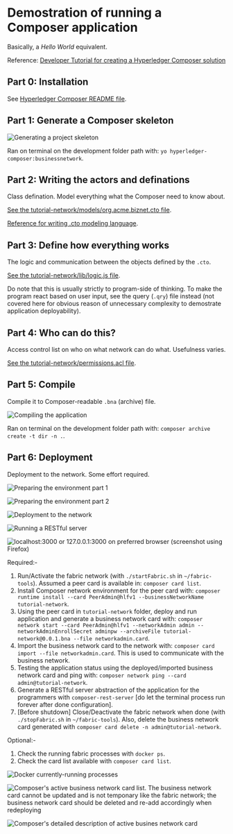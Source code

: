 <!--internal link-->
[HC]: /etc/notes/HyperledgerComposer/README.md "Hyperledger Composer README file"

<!--img-->
[img1]: ./img/1.png "Generating a project skeleton"
[img2]: ./img/2.png "Compiling the application"
[img3]: ./img/3.png "Preparing the environment part 1"
[img4]: ./img/4.png "Preparing the environment part 2"
[img5]: ./img/5.png "Deployment to the network"
[img6]: ./img/6.png "Running a RESTful server"
[img7]: ./img/7.png "Docker currently-running processes"
[img8]: ./img/8.png "Composer's active business network card list. The business network card cannot be updated and is not temponary like the fabric network; the business network card should be deleted and re-add accordingly when redeploying"
[img9]: ./img/9.png "Composer's detailed description of active busines network card"
[rest_server]: ./img/rest_server.png "localhost:3000 or 127.0.0.1:3000 on preferred browser (screenshot using Firefox)"

# Demostration of running a Composer application

Basically, a _Hello World_ equivalent.

Reference: [Developer Tutorial for creating a Hyperledger Composer solution](https://hyperledger.github.io/composer/tutorials/developer-tutorial.html "Developer Tutorial for creating a Hyperledger Composer solution")

## Part 0: Installation

See [Hyperledger Composer README file][HC].

## Part 1: Generate a Composer skeleton

![][img1]

Ran on terminal on the development folder path with: `yo hyperledger-composer:businessnetwork`.

## Part 2: Writing the actors and definations

Class defination. Model everything what the Composer need to know about.

[See the tutorial-network/models/org.acme.biznet.cto file](./tutorial-network/models/org.acme.biznet.cto).

[Reference for writing .cto modeling language](https://hyperledger.github.io/composer/reference/cto_language.html).

## Part 3: Define how everything works

The logic and communication between the objects defined by the `.cto`.

[See the tutorial-network/lib/logic.js file](./tutorial-network/lib/logic.js).

Do note that this is usually strictly to program-side of thinking. To make the program react based on user input, see the query (`.qry`) file instead (not covered here for obvious reason of unnecessary complexity to demostrate application deployability).

## Part 4: Who can do this?

Access control list on who on what network can do what. Usefulness varies.

[See the tutorial-network/permissions.acl file](./tutorial-network/permissions.acl).

## Part 5: Compile

Compile it to Composer-readable `.bna` (archive) file.

![][img2]

Ran on terminal on the development folder path with: `composer archive create -t dir -n .`.

## Part 6: Deployment

Deployment to the network. Some effort required.

![][img3]

![][img4]

![][img5]

![][img6]

![][rest_server]

Required:-

1. Run/Activate the fabric network (with `./startFabric.sh` in `~/fabric-tools`). Assumed a peer card is available in: `composer card list`.
1. Install Composer network environment for the peer card with: `composer runtime install --card PeerAdmin@hlfv1 --businessNetworkName tutorial-network`.
1. Using the peer card in `tutorial-network` folder, deploy and run application and generate a business network card with: `composer network start --card PeerAdmin@hlfv1 --networkAdmin admin --networkAdminEnrollSecret adminpw --archiveFile tutorial-network@0.0.1.bna --file networkadmin.card`.
1. Import the business network card to the network with: `composer card import --file networkadmin.card`. This is used to communicate with the business network.
1. Testing the application status using the deployed/imported business network card and ping with: `composer network ping --card admin@tutorial-network`.
1. Generate a RESTful server abstraction of the application for the programmers with `composer-rest-server` [do let the terminal process run forever after done configuration].
1. [Before shutdown] Close/Deactivate the fabric network when done (with `./stopFabric.sh` in `~/fabric-tools`). Also, delete the business network card generated with `composer card delete -n admin@tutorial-network`.

Optional:-

1. Check the running fabric processes with `docker ps`.
1. Check the card list available with `composer card list`.

![][img7]

![][img8]

![][img9]